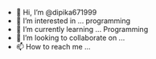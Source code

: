 - 👋 Hi, I’m @dipika671999
- 👀 I’m interested in ... programming 
- 🌱 I’m currently learning ... Programming 
- 💞️ I’m looking to collaborate on ...
- 📫 How to reach me ...

<!---
dipika671999/dipika671999 is a ✨ special ✨ repository because its `README.md` (this file) appears on your GitHub profile.
You can click the Preview link to take a look at your changes.
--->
